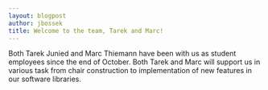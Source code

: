 ```yaml
---
layout: blogpost
author: jbossek
title: Welcome to the team, Tarek and Marc!
---
```

Both Tarek Junied and Marc Thiemann have been with us as student employees since the end of October. Both Tarek and Marc will support us in various task from chair construction to implementation of new features in our software libraries.

